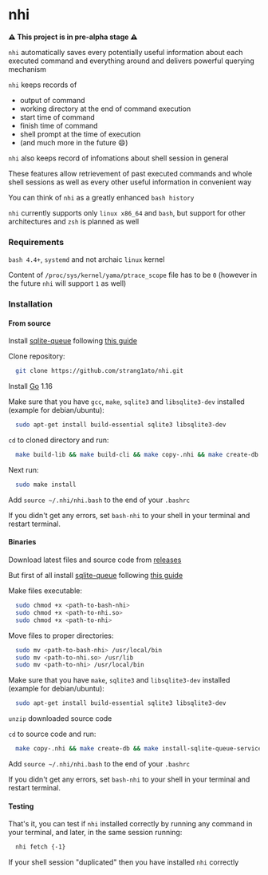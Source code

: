 # nhi

**:warning: This project is in pre-alpha stage :warning:**

`nhi` automatically saves every potentially useful information about each executed command and everything around
and delivers powerful querying mechanism

`nhi` keeps records of
- output of command
- working directory at the end of command execution
- start time of command
- finish time of command
- shell prompt at the time of execution
- (and much more in the future :smile:)

`nhi` also keeps record of infomations about shell session in general

These features allow retrievement of past executed commands and whole shell sessions
as well as every other useful information in convenient way

You can think of `nhi` as a greatly enhanced `bash history`

`nhi` currently supports only `linux x86_64` and `bash`, but support for other architectures and `zsh` is planned as well

### Requirements

`bash 4.4+`, `systemd` and not archaic `linux` kernel

Content of `/proc/sys/kernel/yama/ptrace_scope` file has to be `0` (however in the future `nhi` will support `1` as well)

### Installation

#### From source

Install [sqlite-queue](https://github.com/strang1ato/sqlite-queue) following [this guide](https://github.com/strang1ato/sqlite-queue#installation)

Clone repository:
```bash
  git clone https://github.com/strang1ato/nhi.git
```

Install [Go](https://golang.org/) 1.16

Make sure that you have `gcc`, `make`, `sqlite3` and `libsqlite3-dev` installed (example for debian/ubuntu):
```bash
  sudo apt-get install build-essential sqlite3 libsqlite3-dev
```

`cd` to cloned directory and run:
```bash
  make build-lib && make build-cli && make copy-.nhi && make create-db && make install-sqlite-queue-service && make start-sqlite-queue-service
```

Next run:
```bash
  sudo make install
```

Add `source ~/.nhi/nhi.bash` to the end of your `.bashrc`

If you didn't get any errors, set `bash-nhi` to your shell in your terminal and restart terminal.


#### Binaries

Download latest files and source code from [releases](https://github.com/strang1ato/nhi/releases)

But first of all install [sqlite-queue](https://github.com/strang1ato/sqlite-queue) following [this guide](https://github.com/strang1ato/sqlite-queue#installation)

Make files executable:
```bash
  sudo chmod +x <path-to-bash-nhi>
  sudo chmod +x <path-to-nhi.so>
  sudo chmod +x <path-to-nhi>
```

Move files to proper directories:
```bash
  sudo mv <path-to-bash-nhi> /usr/local/bin
  sudo mv <path-to-nhi.so> /usr/lib
  sudo mv <path-to-nhi> /usr/local/bin
```

Make sure that you have `make`, `sqlite3` and `libsqlite3-dev` installed (example for debian/ubuntu):
```bash
  sudo apt-get install build-essential sqlite3 libsqlite3-dev
```

`unzip` downloaded source code

`cd` to source code and run:
```bash
  make copy-.nhi && make create-db && make install-sqlite-queue-service && make start-sqlite-queue-service
```

Add `source ~/.nhi/nhi.bash` to the end of your `.bashrc`

If you didn't get any errors, set `bash-nhi` to your shell in your terminal and restart terminal.

#### Testing

That's it, you can test if `nhi` installed correctly by running any command in your terminal, and later, in the same session running:
```bash
  nhi fetch {-1}
```
If your shell session "duplicated" then you have installed `nhi` correctly

